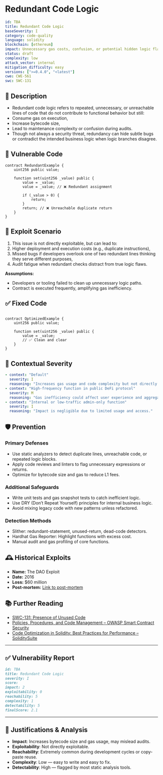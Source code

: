 # Redundant Code Logic 

```YAML
id: TBA
title: Redundant Code Logic 
baseSeverity: I
category: code-quality
language: solidity
blockchain: [ethereum]
impact: Unnecessary gas costs, confusion, or potential hidden logic flaws
status: draft
complexity: low
attack_vector: internal
mitigation_difficulty: easy
versions: [">=0.4.0", "<latest"]
cwe: CWE-561
swc: SWC-131
```

## 📝 Description

- Redundant code logic refers to repeated, unnecessary, or unreachable lines of code that do not contribute to functional behavior but still:
- Consume gas on execution,
- Increase bytecode size,
- Lead to maintenance complexity or confusion during audits.
- Though not always a security threat, redundancy can hide subtle bugs or contradict the intended business logic when logic branches disagree.

## 🚨 Vulnerable Code

```solidity
contract RedundantExample {
    uint256 public value;

    function set(uint256 _value) public {
        value = _value;
        value = _value; // ❌ Redundant assignment

        if (_value > 0) {
            return;
        }
        return; // ❌ Unreachable duplicate return
    }
}
```

## 🧪 Exploit Scenario

1. This issue is not directly exploitable, but can lead to:
2. Higher deployment and execution costs (e.g., duplicate instructions),
3. Missed bugs if developers overlook one of two redundant lines thinking they serve different purposes,
4. Audit fatigue when redundant checks distract from true logic flaws.

**Assumptions:**

- Developers or tooling failed to clean up unnecessary logic paths.
- Contract is executed frequently, amplifying gas inefficiency.
  
## ✅ Fixed Code

```solidity

contract OptimizedExample {
    uint256 public value;

    function set(uint256 _value) public {
        value = _value;
        // ✅ Clean and clear
    }
}
```

## 🧭 Contextual Severity

```yaml
- context: "Default"
  severity: I
  reasoning: "Increases gas usage and code complexity but not directly exploitable."
- context: "High-frequency function in public DeFi protocol"
  severity: M
  reasoning: "Gas inefficiency could affect user experience and aggregate costs."
- context: "Internal or low-traffic admin-only function"
  severity: I
  reasoning: "Impact is negligible due to limited usage and access."
```

## 🛡️ Prevention

### Primary Defenses

- Use static analyzers to detect duplicate lines, unreachable code, or repeated logic blocks.
- Apply code reviews and linters to flag unnecessary expressions or returns.
- Optimize for bytecode size and gas to reduce L1 fees.

### Additional Safeguards

- Write unit tests and gas snapshot tests to catch inefficient logic.
- Use DRY (Don’t Repeat Yourself) principles for internal business logic.
- Avoid mixing legacy code with new patterns unless refactored.

### Detection Methods

- Slither: redundant-statement, unused-return, dead-code detectors.
- Hardhat Gas Reporter: Highlight functions with excess cost.
- Manual audit and gas profiling of core functions.

## 🕰️ Historical Exploits

- **Name:** The DAO Exploit 
- **Date:** 2016 
- **Loss:** $60 million 
- **Post-mortem:** [Link to post-mortem](https://www.veritasprotocol.com/blog/analyzing-smart-contract-code-for-vulnerabilities)


## 📚 Further Reading

- [SWC-131: Presence of Unused Code](https://swcregistry.io/docs/SWC-131) 
- [Policies, Procedures, and Code Management – OWASP Smart Contract Security](https://scs.owasp.org/SCSTG/tests/SCSVS-CODE/overview/) 
- [Code Optimization in Solidity: Best Practices for Performance – SoliditySuite](https://www.soliditysuite.com/code-optimization-solidity-best-practices/) 

--- 

## ✅ Vulnerability Report

```markdown
id: TBA
title: Redundant Code Logic 
severity: I
score:
impact: 2         
exploitability: 0 
reachability: 5   
complexity: 1     
detectability: 5  
finalScore: 2.1
```

---

## 📄 Justifications & Analysis

- **Impact**: Increases bytecode size and gas usage, may mislead audits.
- **Exploitability**: Not directly exploitable.
- **Reachability**: Extremely common during development cycles or copy-paste reuse.
- **Complexity**: Low — easy to write and easy to fix.
- **Detectability**: High — flagged by most static analysis tools.